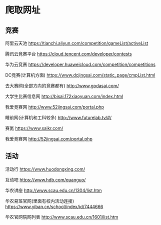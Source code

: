 ﻿# 爬取网址

## 竞赛 ##
阿里云天池
https://tianchi.aliyun.com/competition/gameList/activeList

腾讯云竞赛平台
https://cloud.tencent.com/developer/contests

华为云竞赛
https://developer.huaweicloud.com/competition/competitions

DC竞赛(计算机方面)
https://www.dcjingsai.com/static_page/cmpList.html

去大赛网(全部方向的竞赛都有)
http://www.godasai.com/

大学生比赛信息网
http://bisai.172xiaoyuan.com/index.html

我爱竞赛网
http://www.52jingsai.com/portal.php

睡前网(计算机和工科较多)
http://www.futurelab.tv/#/

赛氪
https://www.saikr.com/

我爱竞赛网
http://52jingsai.com/portal.php

## 活动 ##
活动行
https://www.huodongxing.com/

互动吧
https://www.hdb.com/quanguo/

华农讲座
http://www.scau.edu.cn/1304/list.htm

华农易班官网(里面有校内活动连接)
https://www.yiban.cn/school/index/id/7444666

华农官网院网列表
http://www.scau.edu.cn/1601/list.htm

